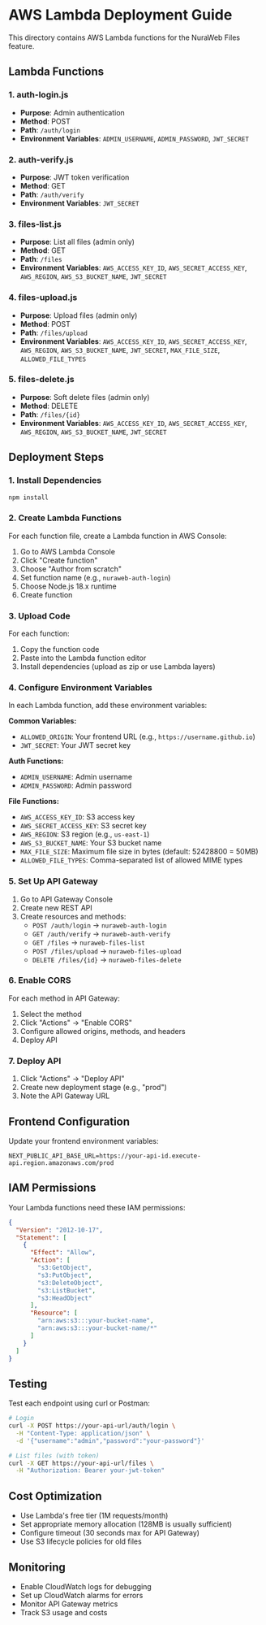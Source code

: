 # AWS Lambda Deployment Guide

This directory contains AWS Lambda functions for the NuraWeb Files feature.

## Lambda Functions

### 1. auth-login.js
- **Purpose**: Admin authentication
- **Method**: POST
- **Path**: `/auth/login`
- **Environment Variables**: `ADMIN_USERNAME`, `ADMIN_PASSWORD`, `JWT_SECRET`

### 2. auth-verify.js
- **Purpose**: JWT token verification
- **Method**: GET
- **Path**: `/auth/verify`
- **Environment Variables**: `JWT_SECRET`

### 3. files-list.js
- **Purpose**: List all files (admin only)
- **Method**: GET
- **Path**: `/files`
- **Environment Variables**: `AWS_ACCESS_KEY_ID`, `AWS_SECRET_ACCESS_KEY`, `AWS_REGION`, `AWS_S3_BUCKET_NAME`, `JWT_SECRET`

### 4. files-upload.js
- **Purpose**: Upload files (admin only)
- **Method**: POST
- **Path**: `/files/upload`
- **Environment Variables**: `AWS_ACCESS_KEY_ID`, `AWS_SECRET_ACCESS_KEY`, `AWS_REGION`, `AWS_S3_BUCKET_NAME`, `JWT_SECRET`, `MAX_FILE_SIZE`, `ALLOWED_FILE_TYPES`

### 5. files-delete.js
- **Purpose**: Soft delete files (admin only)
- **Method**: DELETE
- **Path**: `/files/{id}`
- **Environment Variables**: `AWS_ACCESS_KEY_ID`, `AWS_SECRET_ACCESS_KEY`, `AWS_REGION`, `AWS_S3_BUCKET_NAME`, `JWT_SECRET`

## Deployment Steps

### 1. Install Dependencies
```bash
npm install
```

### 2. Create Lambda Functions
For each function file, create a Lambda function in AWS Console:

1. Go to AWS Lambda Console
2. Click "Create function"
3. Choose "Author from scratch"
4. Set function name (e.g., `nuraweb-auth-login`)
5. Choose Node.js 18.x runtime
6. Create function

### 3. Upload Code
For each function:
1. Copy the function code
2. Paste into the Lambda function editor
3. Install dependencies (upload as zip or use Lambda layers)

### 4. Configure Environment Variables
In each Lambda function, add these environment variables:

**Common Variables:**
- `ALLOWED_ORIGIN`: Your frontend URL (e.g., `https://username.github.io`)
- `JWT_SECRET`: Your JWT secret key

**Auth Functions:**
- `ADMIN_USERNAME`: Admin username
- `ADMIN_PASSWORD`: Admin password

**File Functions:**
- `AWS_ACCESS_KEY_ID`: S3 access key
- `AWS_SECRET_ACCESS_KEY`: S3 secret key
- `AWS_REGION`: S3 region (e.g., `us-east-1`)
- `AWS_S3_BUCKET_NAME`: Your S3 bucket name
- `MAX_FILE_SIZE`: Maximum file size in bytes (default: 52428800 = 50MB)
- `ALLOWED_FILE_TYPES`: Comma-separated list of allowed MIME types

### 5. Set Up API Gateway
1. Go to API Gateway Console
2. Create new REST API
3. Create resources and methods:
   - `POST /auth/login` → `nuraweb-auth-login`
   - `GET /auth/verify` → `nuraweb-auth-verify`
   - `GET /files` → `nuraweb-files-list`
   - `POST /files/upload` → `nuraweb-files-upload`
   - `DELETE /files/{id}` → `nuraweb-files-delete`

### 6. Enable CORS
For each method in API Gateway:
1. Select the method
2. Click "Actions" → "Enable CORS"
3. Configure allowed origins, methods, and headers
4. Deploy API

### 7. Deploy API
1. Click "Actions" → "Deploy API"
2. Create new deployment stage (e.g., "prod")
3. Note the API Gateway URL

## Frontend Configuration

Update your frontend environment variables:

```env
NEXT_PUBLIC_API_BASE_URL=https://your-api-id.execute-api.region.amazonaws.com/prod
```

## IAM Permissions

Your Lambda functions need these IAM permissions:

```json
{
  "Version": "2012-10-17",
  "Statement": [
    {
      "Effect": "Allow",
      "Action": [
        "s3:GetObject",
        "s3:PutObject",
        "s3:DeleteObject",
        "s3:ListBucket",
        "s3:HeadObject"
      ],
      "Resource": [
        "arn:aws:s3:::your-bucket-name",
        "arn:aws:s3:::your-bucket-name/*"
      ]
    }
  ]
}
```

## Testing

Test each endpoint using curl or Postman:

```bash
# Login
curl -X POST https://your-api-url/auth/login \
  -H "Content-Type: application/json" \
  -d '{"username":"admin","password":"your-password"}'

# List files (with token)
curl -X GET https://your-api-url/files \
  -H "Authorization: Bearer your-jwt-token"
```

## Cost Optimization

- Use Lambda's free tier (1M requests/month)
- Set appropriate memory allocation (128MB is usually sufficient)
- Configure timeout (30 seconds max for API Gateway)
- Use S3 lifecycle policies for old files

## Monitoring

- Enable CloudWatch logs for debugging
- Set up CloudWatch alarms for errors
- Monitor API Gateway metrics
- Track S3 usage and costs
